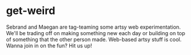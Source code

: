 # get-weird
Sebrand and Maegan are tag-teaming some artsy web experimentation. We'll be trading off on making something new each day or building on top of something that the other person made. Web-based artsy stuff is cool. Wanna join in on the fun? Hit us up!
